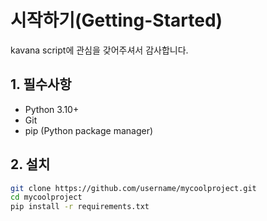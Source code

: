 # 시작하기(Getting-Started)

kavana script에 관심을 갖어주셔서 감사합니다. 

## 1. 필수사항
- Python 3.10+
- Git
- pip (Python package manager)

## 2. 설치
```bash
git clone https://github.com/username/mycoolproject.git
cd mycoolproject
pip install -r requirements.txt
```